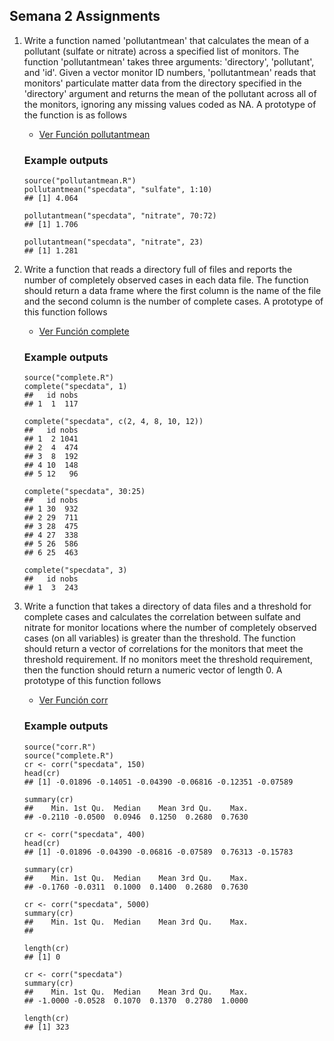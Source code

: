 ## Semana 2 Assignments
1. Write a function named 'pollutantmean' that calculates the mean of a pollutant (sulfate or nitrate) across a specified list of monitors. The function 'pollutantmean' takes three arguments: 'directory', 'pollutant', and 'id'. Given a vector monitor ID numbers, 'pollutantmean' reads that monitors' particulate matter data from the directory specified in the 'directory' argument and returns the mean of the pollutant across all of the monitors, ignoring any missing values coded as NA. A prototype of the function is as follows

	- [Ver Función pollutantmean](pollutantmean.R)

	### Example outputs
	```
	source("pollutantmean.R")
	pollutantmean("specdata", "sulfate", 1:10)
	## [1] 4.064
	```
	```
	pollutantmean("specdata", "nitrate", 70:72)
	## [1] 1.706
	```
	```
	pollutantmean("specdata", "nitrate", 23)
	## [1] 1.281
	```

2. Write a function that reads a directory full of files and reports the number of completely observed cases in each data file. The function should return a data frame where the first column is the name of the file and the second column is the number of complete cases. A prototype of this function follows

	- [Ver Función complete](complete.R)

	### Example outputs
	```
	source("complete.R")
	complete("specdata", 1)
	##   id nobs
	## 1  1  117
	```
	```
	complete("specdata", c(2, 4, 8, 10, 12))
	##   id nobs
	## 1  2 1041
	## 2  4  474
	## 3  8  192
	## 4 10  148
	## 5 12   96
	```
	```
	complete("specdata", 30:25)
	##   id nobs
	## 1 30  932
	## 2 29  711
	## 3 28  475
	## 4 27  338
	## 5 26  586
	## 6 25  463
	```
	```
	complete("specdata", 3)
	##   id nobs
	## 1  3  243
	```

3. Write a function that takes a directory of data files and a threshold for complete cases and calculates the correlation between sulfate and nitrate for monitor locations where the number of completely observed cases (on all variables) is greater than the threshold. The function should return a vector of correlations for the monitors that meet the threshold requirement. If no monitors meet the threshold requirement, then the function should return a numeric vector of length 0. A prototype of this function follows

	- [Ver Función corr](corr.R)

	### Example outputs
	```
	source("corr.R")
	source("complete.R")
	cr <- corr("specdata", 150)
	head(cr)
	## [1] -0.01896 -0.14051 -0.04390 -0.06816 -0.12351 -0.07589
	```
	```
	summary(cr)
	##    Min. 1st Qu.  Median    Mean 3rd Qu.    Max.
	## -0.2110 -0.0500  0.0946  0.1250  0.2680  0.7630
	```
	```
	cr <- corr("specdata", 400)
	head(cr)
	## [1] -0.01896 -0.04390 -0.06816 -0.07589  0.76313 -0.15783
	```
	```
	summary(cr)
	##    Min. 1st Qu.  Median    Mean 3rd Qu.    Max.
	## -0.1760 -0.0311  0.1000  0.1400  0.2680  0.7630
	```
	```
	cr <- corr("specdata", 5000)
	summary(cr)
	##    Min. 1st Qu.  Median    Mean 3rd Qu.    Max.
	##
	```
	```
	length(cr)
	## [1] 0
	```
	```
	cr <- corr("specdata")
	summary(cr)
	##    Min. 1st Qu.  Median    Mean 3rd Qu.    Max.
	## -1.0000 -0.0528  0.1070  0.1370  0.2780  1.0000
	```
	```
	length(cr)
	## [1] 323
	```
